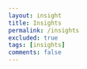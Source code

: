 ```yaml
---
layout: insight
title: Insights
permalink: /insights
excluded: true
tags: [insights]
comments: false
---
```

